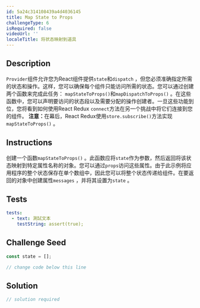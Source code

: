 ```yaml
---
id: 5a24c314108439a4d4036145
title: Map State to Props
challengeType: 6
isRequired: false
videoUrl: ''
localeTitle: 将状态映射到道具
---
```


## Description
<section id="description"> <code>Provider</code>组件允许您为React组件提供<code>state</code>和<code>dispatch</code> ，但您必须准确指定所需的状态和操作。这样，您可以确保每个组件只能访问所需的状态。您可以通过创建两个函数来完成此任务： <code>mapStateToProps()</code>和<code>mapDispatchToProps()</code> 。在这些函数中，您可以声明要访问的状态段以及需要分配的操作创建者。一旦这些功能到位，您将看到如何使用React Redux <code>connect</code>方法在另一个挑战中将它们连接到您的组件。 <strong>注意：</strong>在幕后，React Redux使用<code>store.subscribe()</code>方法实现<code>mapStateToProps()</code> 。 </section>

## Instructions
<section id="instructions">创建一个函数<code>mapStateToProps()</code> 。此函数应将<code>state</code>作为参数，然后返回将该状态映射到特定属性名称的对象。您可以通过<code>props</code>访问这些属性。由于此示例将应用程序的整个状态保存在单个数组中，因此您可以将整个状态传递给组件。在要返回的对象中创建属性<code>messages</code> ，并将其设置为<code>state</code> 。 </section>

## Tests
<section id='tests'>

```yml
tests:
  - text: 測試文本
    testString: assert(true);

```

</section>

## Challenge Seed
<section id='challengeSeed'>

<div id='jsx-seed'>

```jsx
const state = [];

// change code below this line

```

</div>



</section>

## Solution
<section id='solution'>

```js
// solution required
```
</section>
